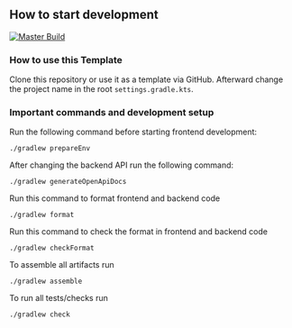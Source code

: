 ## How to start development

[![Master Build](https://github.com/crypto-juenger/startup-template/actions/workflows/on-master-push.yml/badge.svg)](https://github.com/crypto-juenger/startup-template/actions/workflows/on-master-push.yml)

### How to use this Template

Clone this repository or use it as a template via GitHub. Afterward change the project name in the
root `settings.gradle.kts`.

### Important commands and development setup

Run the following command before starting frontend development:

```shell
./gradlew prepareEnv
```

After changing the backend API run the following command:

```shell
./gradlew generateOpenApiDocs
```

Run this command to format frontend and backend code

```shell
./gradlew format
```

Run this command to check the format in frontend and backend code

```shell
./gradlew checkFormat
```

To assemble all artifacts run

```shell
./gradlew assemble
```

To run all tests/checks run

```shell
./gradlew check
```